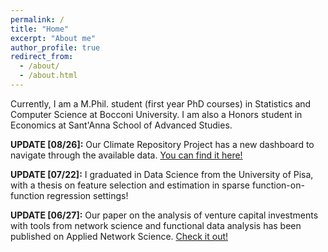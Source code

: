 ```yaml
---
permalink: /
title: "Home"
excerpt: "About me"
author_profile: true
redirect_from: 
  - /about/
  - /about.html
---
```


Currently, I am a M.Phil. student (first year PhD courses) in Statistics and Computer Science at Bocconi University. I am also a Honors student in Economics at Sant'Anna School of Advanced Studies.

**UPDATE [08/26]:** Our Climate Repository Project has a new dashboard to navigate through the available data. [You can find it here!](https://testalorenzo-climate-repository--home-x2mmry.streamlitapp.com/)

**UPDATE [07/22]:** I graduated in Data Science from the University of Pisa, with a thesis on feature selection and estimation in sparse function-on-function regression settings!

**UPDATE [06/27]:** Our paper on the analysis of venture capital investments with tools from network science and functional data analysis has been published on Applied Network Science. [Check it out!](https://doi.org/10.1007/s41109-022-00482-y)
